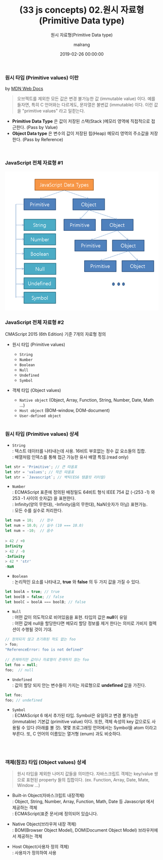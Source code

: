 ﻿---
emoji: 🧢
title: (33 js concepts) 02.원시 자료형(Primitive Data type)
subtitle: 02. 원시 자료형(Primitive Data type)
date: '2019-02-26 00:00:00'
author: malrang
tags: 33-js-concepts
categories: 블로그
comments: true
---

### 원시 타입 (Primitive values) 이란

by [MDN Web Docs](https://developer.mozilla.org/ko/docs/Web/JavaScript/Data_structures)

> 오브젝트를 제외한 모든 값은 변경 불가능한 값 (immutable value) 이다. 예를 들자면, 특히 C 언어와는 다르게도, 문자열은 불변값 (immutable) 이다. 이런 값을 "primitive values" 라고 일컫는다.

- **Primitive Data Type** 은 값이 저장된 스택(Stack )메모리 영역에 직접적으로 접근한다. (Pass by Value)
- **Object Data type** 은 변수의 값이 저장된 힙(Heap) 메모리 영역의 주소값을 저장한다. (Pass by Reference)

<br />

### JavaScript 전체 자료형 #1

<img src="./primitive-data-type.png">

<br />

### JavaScript 전체 자료형 #2

CMAScript 2015 (6th Edition) 기준 7개의 자료형 정의

- 원시 타입 (Primitive values)
  - `String`
  - `Number`
  - `Boolean`
  - `Null`
  - `Undefined`
  - `Symbol`
- 객체 타입 (Object values)

  - `Native object` (Object, Array, Function, String, Number, Date, Math ...)
  - `Host object` (BOM-window, DOM-document)
  - `User-defined object`

  <br />

### 원시 타입 (Primitive values) 상세

- `String`  
  : 텍스트 데이터를 나타내는데 사용. 16비트 부호없는 정수 값 요소들의 집합.  
  : 배열처럼 인덱스를 통해 접근 가능한 유사 배열 특징.(read only)

```javascript
let str = 'Primitive'; // 큰 따옴표
let str = 'values'; // 작은 따옴표
let str = `Javascript`; // 백틱(ES6 템플릿 리터럴)
```

- `Number`  
  : ECMAScript 표준에 정의된 배정밀도 64비트 형식 IEEE 754 값 (-(253 -1) 와 253 -1 사이의 숫자값) 을 표현한다.  
  : Infinity(양의 무한대), -Infinity(음의 무한대), NaN(숫자가 아님) 표현가능.  
  : 모든 수를 실수로 처리한다.

```javascript
let num = 10;   // 정수
let num = 10.0; // 실수 (10 === 10.0)
let num = -10;  // 음수

> 42 / +0
Infinity
> 42 / -0
-Infinity
> 42 * 'str'
-NaN
```

- `Boolean`  
  : 논리적인 요소를 나타내고, **true** 와 **false** 의 두 가지 값을 가질 수 있다.

```javascript
let boolA = true; // true
let boolB = false; // false
let boolC = boolA === boolB; // false
```

- `Null`  
  : 어떤 값이 의도적으로 비어있음을 표현. 타입의 값은 **null**이 유일  
  : 어떤 값에 null을 할당한다면 메모리 할당 정보를 제거 한다는 의미로 가비지 컬렉션이 수행될 것이 기대.

```javascript
// 정의되지 않고 초기화된 적도 없는 foo
> foo;
"ReferenceError: foo is not defined"

// 존재하지만 값이나 자료형이 존재하지 않는 foo
let foo = null;
foo;  // null
```

- `Undefined`  
  : 값이 할당 되지 안는 변수들이 가지는 자료형으로 **undefined** 값을 가진다.

```javascript
let foo;
foo; // undefined
```

- `Symbol`  
  : ECMAScript 6 에서 추가된 타입. Symbol은 유일하고 변경 불가능한 (immutable) 기본값 (primitive value) 이다. 또한, 객체 속성의 key 값으로도 사용될 수 있다 (아래를 볼 것). 몇몇 프로그래밍 언어에서는 Symbol을 atom 이라고 부른다. 또, C 언어의 이름있는 열거형 (enum) 과도 비슷하다.

<br /> 
<br />

### 객체(참조) 타입 (Object values) 상세

> 원시 타입을 제외한 나머지 값들을 의미한다. 자바스크립트 객체는 key/value 쌍으로 표현된 property 들의 집합이다. (ex. Function, Array, Date, Mate, Window ...)

- Built-in Object(자바스크립트 내장객체)  
  : Object, String, Number, Array, Function, Math, Date 등 Javascript 에서 제공하는 객체  
  : ECMAScript(표준 문서)에 정의되어 있습니다.

- Native Object(브라우져 내장 객체)  
  : BOM(Browser Object Model), DOM(Document Object Model) 브라우저에서 제공하는 객체

- Host Object(사용자 정의 객체)  
  : 사용자가 정의하여 사용

```toc

```
